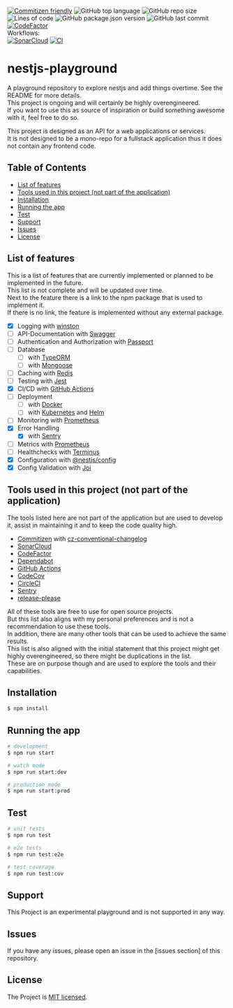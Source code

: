 [![Commitizen friendly](https://img.shields.io/badge/commitizen-friendly-brightgreen.svg)](http://commitizen.github.io/cz-cli/)
![GitHub top language](https://img.shields.io/github/languages/top/noctua84/nestjs-playground)
![GitHub repo size](https://img.shields.io/github/repo-size/noctua84/nestjs-playground)
![Lines of code](https://img.shields.io/tokei/lines/github/noctua84/nestjs-playground)
![GitHub package.json version](https://img.shields.io/github/package-json/v/noctua84/nestjs-playground)
![GitHub last commit](https://img.shields.io/github/last-commit/noctua84/nestjs-playground)
[![CodeFactor](https://www.codefactor.io/repository/github/noctua84/nestjs-playground/badge)](https://www.codefactor.io/repository/github/noctua84/nestjs-playground)  
Workflows:  
[![SonarCloud](https://github.com/noctua84/nestjs-playground/actions/workflows/SonarCloud.yml/badge.svg)](https://github.com/noctua84/nestjs-playground/actions/workflows/SonarCloud.yml)
[![CI](https://github.com/noctua84/nestjs-playground/actions/workflows/CI.yml/badge.svg)](https://github.com/noctua84/nestjs-playground/actions/workflows/CI.yml)

# nestjs-playground
A playground repository to explore nestjs and add things overtime. See the README for more details.  
This project is ongoing and will certainly be highly overengineered.  
If you want to use this as source of inspiration or build something awesome with it, feel free to do so.
  
This project is designed as an API for a web applications or services.  
It is not designed to be a mono-repo for a fullstack application thus it does not contain any frontend code.

## Table of Contents
- [List of features](#list-of-features)
- [Tools used in this project (not part of the application)](#tools-used-in-this-project-not-part-of-the-application)
- [Installation](#installation)
- [Running the app](#running-the-app)
- [Test](#test)
- [Support](#support)
- [Issues](#issues)
- [License](#license)

## List of features
This is a list of features that are currently implemented or planned to be implemented in the future.  
This list is not complete and will be updated over time.  
Next to the feature there is a link to the npm package that is used to implement it.  
If there is no link, the feature is implemented without any external package.

- [x] Logging with [winston](https://www.npmjs.com/package/winston)
- [ ] API-Documentation with [Swagger](https://www.npmjs.com/package/@nestjs/swagger)
- [ ] Authentication and Authorization with [Passport](https://www.npmjs.com/package/passport)
- [ ] Database
  - [ ] with [TypeORM](https://www.npmjs.com/package/typeorm)
  - [ ] with [Mongoose](https://www.npmjs.com/package/mongoose)
- [ ] Caching with [Redis](https://www.npmjs.com/package/redis)
- [ ] Testing with [Jest](https://www.npmjs.com/package/jest)
- [x] CI/CD with [GitHub Actions](https://www.npmjs.com/package/github-actions)
- [ ] Deployment 
  - [ ] with [Docker](https://docker.com)
  - [ ] with [Kubernetes](https://www.kubernetes.io) and [Helm](https://helm.sh)
- [ ] Monitoring with [Prometheus](https://www.npmjs.com/package/prometheus)
- [x] Error Handling
  - [x] with [Sentry](https://www.npmjs.com/package/@sentry/node)
- [ ] Metrics with [Prometheus](https://www.npmjs.com/package/prom-client)
- [ ] Healthchecks with [Terminus](https://www.npmjs.com/package/@godaddy/terminus)
- [x] Configuration with [@nestjs/config](https://www.npmjs.com/package/@nestjs/config)
- [x] Config Validation with [Joi](https://www.npmjs.com/package/joi)

## Tools used in this project (not part of the application)
The tools listed here are not part of the application but are used to develop it, assist in maintaining it and to keep the code quality high.

- [Commitizen](https://www.npmjs.com/package/commitizen) with [cz-conventional-changelog](https://www.npmjs.com/package/cz-conventional-changelog)
- [SonarCloud](https://www.sonarcloud.io/) 
- [CodeFactor](https://www.codefactor.io/)
- [Dependabot](https://github.com/dependabot)
- [GitHub Actions](https://www.npmjs.com/package/github-actions)
- [CodeCov](https://codecov.io/)
- [CircleCI](https://circleci.com/)
- [Sentry](https://sentry.io/)
- [release-please](https://github.com/googleapis/release-please)

All of these tools are free to use for open source projects.  
But this list also aligns with my personal preferences and is not a recommendation to use these tools.  
In addition, there are many other tools that can be used to achieve the same results.  
This list is also aligned with the initial statement that this project might get highly overengineered, so there might be duplications in the list.  
These are on purpose though and are used to explore the tools and their capabilities.

## Installation

```bash
$ npm install
```

## Running the app

```bash
# development
$ npm run start
``` 
```bash
# watch mode
$ npm run start:dev
``` 
```bash
# production mode
$ npm run start:prod
```

## Test

```bash
# unit tests
$ npm run test
``` 
```bash
# e2e tests
$ npm run test:e2e
``` 
```bash
# test coverage
$ npm run test:cov
```

## Support
This Project is an experimental playground and is not supported in any way.

## Issues
If you have any issues, please open an issue in the [issues section] of this repository.

## License
The Project is [MIT licensed](LICENSE).
